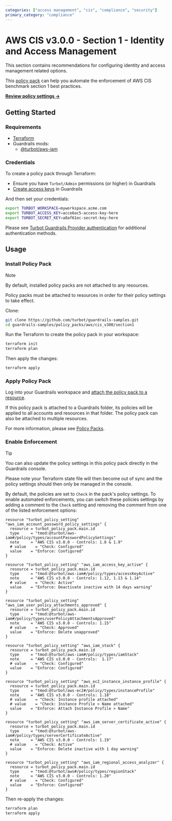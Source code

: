 ```yaml
---
categories: ["access management", "cis", "compliance", "security"]
primary_category: "compliance"
---
```


# AWS CIS v3.0.0 - Section 1 - Identity and Access Management

This section contains recommendations for configuring identity and access management related options.

This [policy pack](https://turbot.com/guardrails/docs/concepts/resources/policy-packs) can help you automate the enforcement of AWS CIS benchmark section 1 best practices.

**[Review policy settings →](https://hub-guardrails-turbot-com-git-development-turbot.vercel.app/policy-packs/aws_cis_v300_section1/settings)**

## Getting Started

### Requirements

- [Terraform](https://developer.hashicorp.com/terraform/install)
- Guardrails mods:
  - [@turbot/aws-iam](https://hub-guardrails-turbot-com-git-development-turbot.vercel.app/mods/aws/mods/aws-iam)

### Credentials

To create a policy pack through Terraform:

- Ensure you have `Turbot/Admin` permissions (or higher) in Guardrails
- [Create access keys](https://turbot.com/guardrails/docs/guides/iam/access-keys#generate-a-new-guardrails-api-access-key) in Guardrails

And then set your credentials:

```sh
export TURBOT_WORKSPACE=myworkspace.acme.com
export TURBOT_ACCESS_KEY=acce6ac5-access-key-here
export TURBOT_SECRET_KEY=a8af61ec-secret-key-here
```

Please see [Turbot Guardrails Provider authentication](https://registry.terraform.io/providers/turbot/turbot/latest/docs#authentication) for additional authentication methods.

## Usage

### Install Policy Pack

> [!NOTE]
> By default, installed policy packs are not attached to any resources.
>
> Policy packs must be attached to resources in order for their policy settings to take effect.

Clone:

```sh
git clone https://github.com/turbot/guardrails-samples.git
cd guardrails-samples/policy_packs/aws/cis_v300/section1
```

Run the Terraform to create the policy pack in your workspace:

```sh
terraform init
terraform plan
```

Then apply the changes:

```sh
terraform apply
```

### Apply Policy Pack

Log into your Guardrails workspace and [attach the policy pack to a resource](https://turbot.com/guardrails/docs/guides/policy-packs#attach-a-policy-pack-to-a-resource).

If this policy pack is attached to a Guardrails folder, its policies will be applied to all accounts and resources in that folder. The policy pack can also be attached to multiple resources.

For more information, please see [Policy Packs](https://turbot.com/guardrails/docs/concepts/resources/policy-packs).

### Enable Enforcement

> [!TIP]
> You can also update the policy settings in this policy pack directly in the Guardrails console.
>
> Please note your Terraform state file will then become out of sync and the policy settings should then only be managed in the console.

By default, the policies are set to `Check` in the pack's policy settings. To enable automated enforcements, you can switch these policies settings by adding a comment to the `Check` setting and removing the comment from one of the listed enforcement options:

```hcl
resource "turbot_policy_setting" "aws_iam_account_password_policy_settings" {
  resource = turbot_policy_pack.main.id
  type     = "tmod:@turbot/aws-iam#/policy/types/accountPasswordPolicySettings"
  note     = "AWS CIS v3.0.0 - Controls: 1.8 & 1.9"
  # value    = "Check: Configured"
  value    = "Enforce: Configured"
}

resource "turbot_policy_setting" "aws_iam_access_key_active" {
  resource = turbot_policy_pack.main.id
  type     = "tmod:@turbot/aws-iam#/policy/types/accessKeyActive"
  note     = "AWS CIS v3.0.0 - Controls: 1.12, 1.13 & 1.14"
  # value    = "Check: Active"
  value    = "Enforce: Deactivate inactive with 14 days warning"
}

resource "turbot_policy_setting" "aws_iam_user_policy_attachments_approved" {
  resource = turbot_policy_pack.main.id
  type     = "tmod:@turbot/aws-iam#/policy/types/userPolicyAttachmentsApproved"
  note     = "AWS CIS v3.0.0 - Controls: 1.15"
  # value    = "Check: Approved"
  value    = "Enforce: Delete unapproved"
}

resource "turbot_policy_setting" "aws_iam_stack" {
  resource = turbot_policy_pack.main.id
  type     = "tmod:@turbot/aws-iam#/policy/types/iamStack"
  note     = "AWS CIS v3.0.0 - Controls:  1.17"
  # value    = "Check: Configured"
  value    = "Enforce: Configured"
}

resource "turbot_policy_setting" "aws_ec2_instance_instance_profile" {
  resource = turbot_policy_pack.main.id
  type     = "tmod:@turbot/aws-ec2#/policy/types/instanceProfile"
  note     = "AWS CIS v3.0.0 - Controls: 1.18"
  # value    = "Check: Instance profile attached"
  # value    = "Check: Instance Profile > Name attached"
  value    = "Enforce: Attach Instance Profile > Name"
}

resource "turbot_policy_setting" "aws_iam_server_certificate_active" {
  resource = turbot_policy_pack.main.id
  type     = "tmod:@turbot/aws-iam#/policy/types/serverCertificateActive"
  note     = "AWS CIS v3.0.0 - Controls: 1.19"
  # value    = "Check: Active"
  value    = "Enforce: Delete inactive with 1 day warning"
}

resource "turbot_policy_setting" "aws_iam_regional_access_analyzer" {
  resource = turbot_policy_pack.main.id
  type     = "tmod:@turbot/aws#/policy/types/regionStack"
  note     = "AWS CIS v3.0.0 - Controls: 1.20"
  # value    = "Check: Configured"
  value    = "Enforce: Configured"
}
```

Then re-apply the changes:

```sh
terraform plan
terraform apply
```
